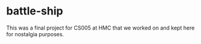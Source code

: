 # battle-ship
This was a final project for CS005 at HMC that we worked on and kept here for nostalgia purposes.
